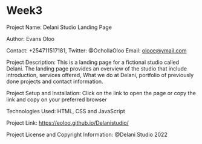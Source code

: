 # Week3
Project Name: Delani Studio Landing Page

Author: Evans Oloo

Contact: +254711517181, Twitter: @OchollaOloo Email: olooe@ymail.com

Project Description: This is a landing page for a fictional studio called Delani. The landing page provides an overview of the studio that include introduction, services offered, What we do at Delani, portfolio of previously done projects and contact information.

Project Setup and Installation: Click on the link to open the page or copy the link and copy on your preferred browser

Technologies Used: HTML, CSS and JavaScript

Project Link: https://eoloo.github.io/Delanistudio/

Project License and Copyright Information: @Delani Studio 2022